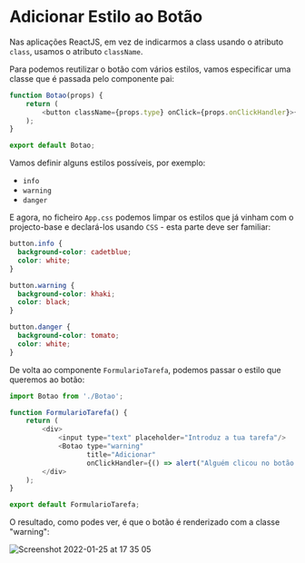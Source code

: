 # Adicionar Estilo ao Botão

Nas aplicações ReactJS, em vez de indicarmos a class usando o atributo `class`, usamos o atributo `className`. 

Para podemos reutilizar o botão com vários estilos, vamos especificar uma classe que é passada pelo componente pai:

```javascript
function Botao(props) {
    return (
        <button className={props.type} onClick={props.onClickHandler}>{ props.title }</button>
    );
}

export default Botao;
```

Vamos definir alguns estilos possíveis, por exemplo:
* `info`
* `warning`
* `danger`

E agora, no ficheiro `App.css` podemos limpar os estilos que já vinham com o projecto-base e declará-los usando `CSS` - esta parte deve ser familiar:

```css
button.info {
  background-color: cadetblue;
  color: white;
}

button.warning {
  background-color: khaki;
  color: black;
}

button.danger {
  background-color: tomato;
  color: white;
}
```

De volta ao componente `FormularioTarefa`, podemos passar o estilo que queremos ao botão:

```javascript
import Botao from './Botao';

function FormularioTarefa() {
    return (
        <div>
            <input type="text" placeholder="Introduz a tua tarefa"/>
            <Botao type="warning" 
                   title="Adicionar" 
                   onClickHandler={() => alert("Alguém clicou no botão de adicionar tarefa")}/>
        </div>        
    );
}

export default FormularioTarefa;
```

O resultado, como podes ver, é que o botão é renderizado com a classe "warning":

![Screenshot 2022-01-25 at 17 35 05](https://user-images.githubusercontent.com/39055313/151029068-2411cc23-e8b3-4925-b6e6-cb51de6dd2e9.png)

